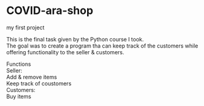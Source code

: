 # COVID-ara-shop
my first project

This is the final task given by the Python course I took.  
The goal was to create a program tha can keep track of the customers while offering functionality to the seller & customers.  

Functions  
    Seller:  
        Add & remove items  
        Keep track of coustomers  
    Customers:  
        Buy items  
